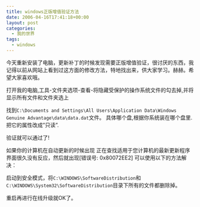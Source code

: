 ```yaml
---
title: windows正版增值验证方法
date: 2006-04-16T17:41:18+00:00
layout: post
categories:
  - 我的世界
tags:
  - windows
---
```


今天重新安装了电脑，更新补丁的时候发现需要正版增值验证，很讨厌的东西，我记得以前从网站上看到过这方面的修改方法，特地找出来，供大家学习。赫赫。希望大家喜欢哦。

打开我的电脑,工具-文件夹选项-查看-将隐藏受保护的操作系统文件的勾去掉,并将显示所有文件和文件夹选上

找到`C:\Documents and Settings\All Users\Application Data\Windows Genuine Advantage\data\data.dat`文件。 具体哪个盘,根据你系统装在哪个盘里.把它的属性改成”只读”.

验证就可以通过了!

如果你的计算机在自动更新的时候出现 正在查找适用于您计算机的最新更新程序 界面很久没有反应，然后就出现[错误号: 0x80072EE2] 可以使用以下的方法解决：

启动到安全模式，将`C:\WINDOWS\SoftwareDistribution`和`C:\WINDOWS\System32\SoftwareDistribution`目录下所有的文件都删除掉。

重启再进行在线升级就OK了。